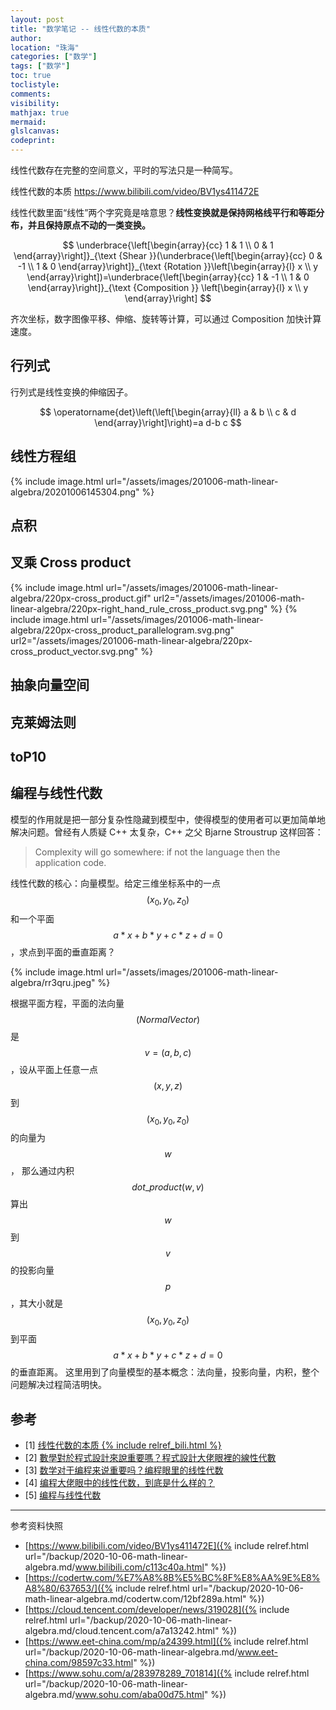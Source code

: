 ```yaml
---
layout: post
title: "数学笔记 -- 线性代数的本质"
author:
location: "珠海"
categories: ["数学"]
tags: ["数学"]
toc: true
toclistyle:
comments:
visibility:
mathjax: true
mermaid:
glslcanvas:
codeprint:
---
```


线性代数存在完整的空间意义，平时的写法只是一种简写。

线性代数的本质 <https://www.bilibili.com/video/BV1ys411472E>

线性代数里面“线性”两个字究竟是啥意思？**线性变换就是保持网格线平行和等距分布，并且保持原点不动的一类变换。**

$$
\underbrace{\left[\begin{array}{cc}
1 & 1 \\
0 & 1
\end{array}\right]}_{\text {Shear }}(\underbrace{\left[\begin{array}{cc}
0 & -1 \\
1 & 0
\end{array}\right]}_{\text {Rotation }}\left[\begin{array}{l}
x \\
y
\end{array}\right])=\underbrace{\left[\begin{array}{cc}
1 & -1 \\
1 & 0
\end{array}\right]}_{\text {Composition }}
\left[\begin{array}{l}
x \\
y
\end{array}\right]
$$

齐次坐标，数字图像平移、伸缩、旋转等计算，可以通过 Composition 加快计算速度。


## 行列式

行列式是线性变换的伸缩因子。

$$
\operatorname{det}\left(\left[\begin{array}{ll}
a & b \\
c & d
\end{array}\right]\right)=a d-b c
$$


## 线性方程组

{% include image.html url="/assets/images/201006-math-linear-algebra/20201006145304.png" %}


## 点积


## 叉乘 Cross product

{% include image.html url="/assets/images/201006-math-linear-algebra/220px-cross_product.gif" url2="/assets/images/201006-math-linear-algebra/220px-right_hand_rule_cross_product.svg.png" %}
{% include image.html url="/assets/images/201006-math-linear-algebra/220px-cross_product_parallelogram.svg.png" url2="/assets/images/201006-math-linear-algebra/220px-cross_product_vector.svg.png" %}


## 抽象向量空间


## 克莱姆法则


## toP10


## 编程与线性代数

模型的作用就是把一部分复杂性隐藏到模型中，使得模型的使用者可以更加简单地解决问题。曾经有人质疑 C++ 太复杂，C++ 之父 Bjarne Stroustrup 这样回答：

> Complexity will go somewhere: if not the language then the application code.

线性代数的核心：向量模型。给定三维坐标系中的一点 $$(x_0, y_0, z_0)$$ 和一个平面 $$a*x + b*y + c*z + d = 0$$，求点到平面的垂直距离？

{% include image.html url="/assets/images/201006-math-linear-algebra/rr3qru.jpeg" %}

根据平面方程，平面的法向量 $$(Normal Vector)$$ 是 $$v=(a, b, c)$$，设从平面上任意一点 $$(x, y, z)$$ 到 $$(x_0, y_0, z_0)$$ 的向量为 $$w$$，
那么通过内积 $$dot\_product(w, v)$$ 算出 $$w$$ 到 $$v$$ 的投影向量 $$p$$，其大小就是 $$(x_0, y_0, z_0)$$ 到平面 $$a*x + b*y + c*z + d = 0$$ 的垂直距离。
这里用到了向量模型的基本概念：法向量，投影向量，内积，整个问题解决过程简洁明快。


## 参考

- [1] [线性代数的本质 {% include relref_bili.html %}](https://www.bilibili.com/video/BV1ys411472E)
- [2] [數學對於程式設計來說重要嗎？程式設計大佬眼裡的線性代數](https://codertw.com/%E7%A8%8B%E5%BC%8F%E8%AA%9E%E8%A8%80/637653/)
- [3] [数学对于编程来说重要吗？编程眼里的线性代数](https://cloud.tencent.com/developer/news/319028)
- [4] [编程大佬眼中的线性代数，到底是什么样的？](https://www.eet-china.com/mp/a24399.html)
- [5] [编程与线性代数](https://www.sohu.com/a/283978289_701814)

<hr class='reviewline'/>
<p class='reviewtip'><script type='text/javascript' src='{% include relref.html url="/assets/reviewjs/blogs/2020-10-06-math-linear-algebra.md.js" %}'></script></p>
<font class='ref_snapshot'>参考资料快照</font>

- [https://www.bilibili.com/video/BV1ys411472E]({% include relref.html url="/backup/2020-10-06-math-linear-algebra.md/www.bilibili.com/c113c40a.html" %})
- [https://codertw.com/%E7%A8%8B%E5%BC%8F%E8%AA%9E%E8%A8%80/637653/]({% include relref.html url="/backup/2020-10-06-math-linear-algebra.md/codertw.com/12bf289a.html" %})
- [https://cloud.tencent.com/developer/news/319028]({% include relref.html url="/backup/2020-10-06-math-linear-algebra.md/cloud.tencent.com/a7a13242.html" %})
- [https://www.eet-china.com/mp/a24399.html]({% include relref.html url="/backup/2020-10-06-math-linear-algebra.md/www.eet-china.com/98597c33.html" %})
- [https://www.sohu.com/a/283978289_701814]({% include relref.html url="/backup/2020-10-06-math-linear-algebra.md/www.sohu.com/aba00d75.html" %})
